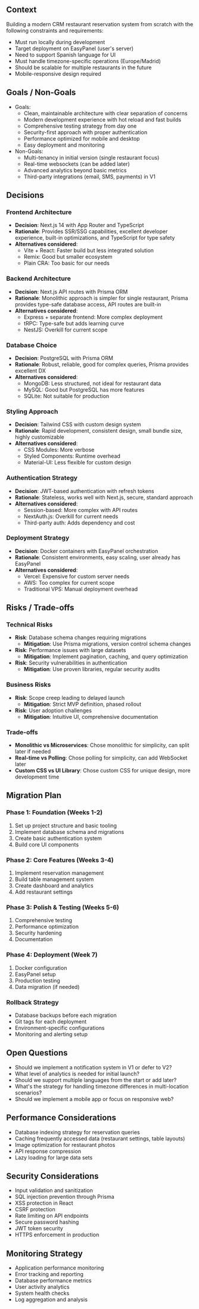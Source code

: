 ## Context
Building a modern CRM restaurant reservation system from scratch with the following constraints and requirements:
- Must run locally during development
- Target deployment on EasyPanel (user's server)
- Need to support Spanish language for UI
- Must handle timezone-specific operations (Europe/Madrid)
- Should be scalable for multiple restaurants in the future
- Mobile-responsive design required

## Goals / Non-Goals
- Goals: 
  - Clean, maintainable architecture with clear separation of concerns
  - Modern development experience with hot reload and fast builds
  - Comprehensive testing strategy from day one
  - Security-first approach with proper authentication
  - Performance optimized for mobile and desktop
  - Easy deployment and monitoring
- Non-Goals:
  - Multi-tenancy in initial version (single restaurant focus)
  - Real-time websockets (can be added later)
  - Advanced analytics beyond basic metrics
  - Third-party integrations (email, SMS, payments) in V1

## Decisions

### Frontend Architecture
- **Decision**: Next.js 14 with App Router and TypeScript
- **Rationale**: Provides SSR/SSG capabilities, excellent developer experience, built-in optimizations, and TypeScript for type safety
- **Alternatives considered**: 
  - Vite + React: Faster build but less integrated solution
  - Remix: Good but smaller ecosystem
  - Plain CRA: Too basic for our needs

### Backend Architecture
- **Decision**: Next.js API routes with Prisma ORM
- **Rationale**: Monolithic approach is simpler for single restaurant, Prisma provides type-safe database access, API routes are built-in
- **Alternatives considered**:
  - Express + separate frontend: More complex deployment
  - tRPC: Type-safe but adds learning curve
  - NestJS: Overkill for current scope

### Database Choice
- **Decision**: PostgreSQL with Prisma ORM
- **Rationale**: Robust, reliable, good for complex queries, Prisma provides excellent DX
- **Alternatives considered**:
  - MongoDB: Less structured, not ideal for restaurant data
  - MySQL: Good but PostgreSQL has more features
  - SQLite: Not suitable for production

### Styling Approach
- **Decision**: Tailwind CSS with custom design system
- **Rationale**: Rapid development, consistent design, small bundle size, highly customizable
- **Alternatives considered**:
  - CSS Modules: More verbose
  - Styled Components: Runtime overhead
  - Material-UI: Less flexible for custom design

### Authentication Strategy
- **Decision**: JWT-based authentication with refresh tokens
- **Rationale**: Stateless, works well with Next.js, secure, standard approach
- **Alternatives considered**:
  - Session-based: More complex with API routes
  - NextAuth.js: Overkill for current needs
  - Third-party auth: Adds dependency and cost

### Deployment Strategy
- **Decision**: Docker containers with EasyPanel orchestration
- **Rationale**: Consistent environments, easy scaling, user already has EasyPanel
- **Alternatives considered**:
  - Vercel: Expensive for custom server needs
  - AWS: Too complex for current scope
  - Traditional VPS: Manual deployment overhead

## Risks / Trade-offs

### Technical Risks
- **Risk**: Database schema changes requiring migrations
  - **Mitigation**: Use Prisma migrations, version control schema changes
- **Risk**: Performance issues with large datasets
  - **Mitigation**: Implement pagination, caching, and query optimization
- **Risk**: Security vulnerabilities in authentication
  - **Mitigation**: Use proven libraries, regular security audits

### Business Risks
- **Risk**: Scope creep leading to delayed launch
  - **Mitigation**: Strict MVP definition, phased rollout
- **Risk**: User adoption challenges
  - **Mitigation**: Intuitive UI, comprehensive documentation

### Trade-offs
- **Monolithic vs Microservices**: Chose monolithic for simplicity, can split later if needed
- **Real-time vs Polling**: Chose polling for simplicity, can add WebSocket later
- **Custom CSS vs UI Library**: Chose custom CSS for unique design, more development time

## Migration Plan

### Phase 1: Foundation (Weeks 1-2)
1. Set up project structure and basic tooling
2. Implement database schema and migrations
3. Create basic authentication system
4. Build core UI components

### Phase 2: Core Features (Weeks 3-4)
1. Implement reservation management
2. Build table management system
3. Create dashboard and analytics
4. Add restaurant settings

### Phase 3: Polish & Testing (Weeks 5-6)
1. Comprehensive testing
2. Performance optimization
3. Security hardening
4. Documentation

### Phase 4: Deployment (Week 7)
1. Docker configuration
2. EasyPanel setup
3. Production testing
4. Data migration (if needed)

### Rollback Strategy
- Database backups before each migration
- Git tags for each deployment
- Environment-specific configurations
- Monitoring and alerting setup

## Open Questions
- Should we implement a notification system in V1 or defer to V2?
- What level of analytics is needed for initial launch?
- Should we support multiple languages from the start or add later?
- What's the strategy for handling timezone differences in multi-location scenarios?
- Should we implement a mobile app or focus on responsive web?

## Performance Considerations
- Database indexing strategy for reservation queries
- Caching frequently accessed data (restaurant settings, table layouts)
- Image optimization for restaurant photos
- API response compression
- Lazy loading for large data sets

## Security Considerations
- Input validation and sanitization
- SQL injection prevention through Prisma
- XSS protection in React
- CSRF protection
- Rate limiting on API endpoints
- Secure password hashing
- JWT token security
- HTTPS enforcement in production

## Monitoring Strategy
- Application performance monitoring
- Error tracking and reporting
- Database performance metrics
- User activity analytics
- System health checks
- Log aggregation and analysis
